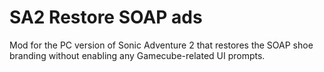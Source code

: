 # SA2 Restore SOAP ads
 Mod for the PC version of Sonic Adventure 2 that restores the SOAP shoe branding without enabling any Gamecube-related UI prompts.
